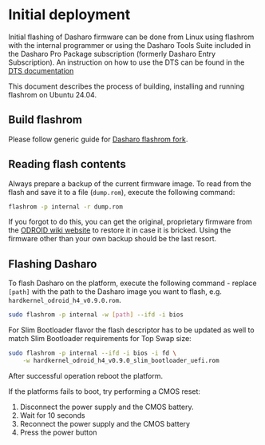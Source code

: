 # Initial deployment

Initial flashing of Dasharo firmware can be done from Linux using flashrom with
the internal programmer or using the Dasharo Tools Suite included in the Dasharo
Pro Package subscription (formerly Dasharo Entry Subscription). An instruction
on how to use the DTS can be found in the [DTS documentation](../../dasharo-tools-suite/documentation/features.md#dasharo-zero-touch-initial-deployment)

This document describes the process of building, installing and running
flashrom on Ubuntu 24.04.

## Build flashrom

Please follow generic guide for [Dasharo flashrom fork](../../osf-trivia-list/deployment.md#how-to-install-dasharo-flashrom-fork).

## Reading flash contents

Always prepare a backup of the current firmware image. To read from the flash
and save it to a file (`dump.rom`), execute the following command:

```bash
flashrom -p internal -r dump.rom
```

If you forgot to do this, you can get the original, proprietary
firmware from the [ODROID wiki website](https://wiki.odroid.com/odroid-h4/hardware/h4_bios_update#bios_release)
 to restore it in case it is bricked. Using the firmware other than
your own backup should be the last resort.

## Flashing Dasharo

To flash Dasharo on the platform, execute the following command - replace
`[path]` with the path to the Dasharo image you want to flash, e.g.
`hardkernel_odroid_h4_v0.9.0.rom`.

```bash
sudo flashrom -p internal -w [path] --ifd -i bios
```

For Slim Bootloader flavor the flash descriptor has to be updated as well to
match Slim Bootloader requirements for Top Swap size:

```bash
sudo flashrom -p internal --ifd -i bios -i fd \
    -w hardkernel_odroid_h4_v0.9.0_slim_bootloader_uefi.rom
```

After successful operation reboot the platform.

If the platforms fails to boot, try performing a CMOS reset:

1. Disconnect the power supply and the CMOS battery.
1. Wait for 10 seconds
1. Reconnect the power supply and the CMOS battery
1. Press the power button
